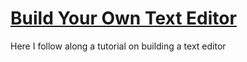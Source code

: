 # <a href="https://viewsourcecode.org/snaptoken/kilo/01.setup.html">Build Your Own Text Editor</a>

Here I follow along a tutorial on building a text editor
